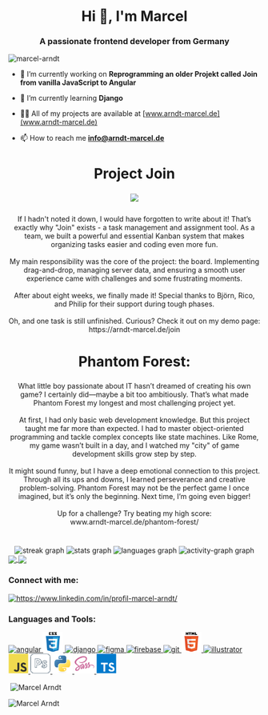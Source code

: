 <h1 align="center">Hi 👋, I'm Marcel</h1>
<h3 align="center">A passionate frontend developer from Germany</h3>

<p align="left"> <img src="https://komarev.com/ghpvc/?username=marcel-arndt&label=Profile%20views&color=0e75b6&style=flat" alt="marcel-arndt" /> </p>

- 🔭 I’m currently working on **Reprogramming an older Projekt called Join from vanilla JavaScript to Angular**

- 🌱 I’m currently learning **Django**

- 👨‍💻 All of my projects are available at [www.arndt-marcel.de](www.arndt-marcel.de)

- 📫 How to reach me **info@arndt-marcel.de**
<h1 align="center">Project Join</h1>

###

<div align="center">
  <img height="350" src="https://arndt-marcel.de/join.gif"  />
</div>

###

<p align="center">If I hadn't noted it down, I would have forgotten to write about it! That’s exactly why "Join" exists - a task management and assignment tool. As a team, we built a powerful and essential Kanban system that makes organizing tasks easier and coding even more fun.<br><br>My main responsibility was the core of the project: the board. Implementing drag-and-drop, managing server data, and ensuring a smooth user experience came with challenges and some frustrating moments.<br><br>After about eight weeks, we finally made it! Special thanks to Björn, Rico, and Philip for their support during tough phases.<br><br>Oh, and one task is still unfinished. Curious? Check it out on my demo page:<br>https://arndt-marcel.de/join</p>

###

<h1 align="center">Phantom Forest:</h1>

###



###

<p align="center">What little boy passionate about IT hasn’t dreamed of creating his own game? I certainly did—maybe a bit too ambitiously. That’s what made Phantom Forest my longest and most challenging project yet.<br><br>At first, I had only basic web development knowledge. But this project taught me far more than expected. I had to master object-oriented programming and tackle complex concepts like state machines. Like Rome, my game wasn’t built in a day, and I watched my "city" of game development skills grow step by step.<br><br>It might sound funny, but I have a deep emotional connection to this project. Through all its ups and downs, I learned perseverance and creative problem-solving. Phantom Forest may not be the perfect game I once imagined, but it’s only the beginning. Next time, I’m going even bigger!<br><br>Up for a challenge? Try beating my high score:<br>www.arndt-marcel.de/phantom-forest/</p>

###

<br clear="both">

<div align="center">
  <img src="https://streak-stats.demolab.com?user=MarcelArndt&locale=en&mode=daily&theme=dracula&hide_border=false&border_radius=5&order=3" height="150" alt="streak graph"  />
  <img src="https://github-readme-stats.vercel.app/api?username=MarcelArndt&hide_title=false&hide_rank=false&show_icons=true&include_all_commits=true&count_private=true&disable_animations=false&theme=dracula&locale=en&hide_border=false&order=1" height="150" alt="stats graph"  />
  <img src="https://github-readme-stats.vercel.app/api/top-langs?username=MarcelArndt&locale=en&hide_title=false&layout=compact&card_width=320&langs_count=5&theme=dracula&hide_border=false&order=2" height="150" alt="languages graph"  />
  <img src="https://github-readme-activity-graph.vercel.app/graph?username=MarcelArndt&radius=16&theme=react&area=true&order=5" height="300" alt="activity-graph graph"  />
</div>


<a href="https://github.com/anuraghazra/github-readme-stats">
  <img height=200 align="center" src="https://github-readme-stats.vercel.app/api?username=MarcelArndt&bg_color=90,f0a915,fe7800&title_color=ffffff&text_color=ffffff&icon_color=ffffff&border_color=ffe58b" />
</a>
<a href="https://github.com/anuraghazra/convoychat">
  <img height=200 align="center" src="https://github-readme-stats.vercel.app/api/top-langs?username=MarcelArndt&layout=compact&langs_count=8&card_width=320&bg_color=90,f0a915,fe7800&title_color=ffffff&text_color=ffffff&icon_color=ffffff&border_color=ffe58b" />
</a>

<h3 align="left">Connect with me:</h3>
<p align="left">
<a href="https://www.linkedin.com/in/profil-marcel-arndt" target="blank"><img align="center" src="https://raw.githubusercontent.com/rahuldkjain/github-profile-readme-generator/master/src/images/icons/Social/linked-in-alt.svg" alt="https://www.linkedin.com/in/profil-marcel-arndt/" height="30" width="40" /></a>
</p>

<h3 align="left">Languages and Tools:</h3>
<p align="left"> <a href="https://angular.io" target="_blank" rel="noreferrer"> <img src="https://angular.io/assets/images/logos/angular/angular.svg" alt="angular" width="40" height="40"/> </a> <a href="https://www.w3schools.com/css/" target="_blank" rel="noreferrer"> <img src="https://raw.githubusercontent.com/devicons/devicon/master/icons/css3/css3-original-wordmark.svg" alt="css3" width="40" height="40"/> </a> <a href="https://www.djangoproject.com/" target="_blank" rel="noreferrer"> <img src="https://cdn.worldvectorlogo.com/logos/django.svg" alt="django" width="40" height="40"/> </a> <a href="https://www.figma.com/" target="_blank" rel="noreferrer"> <img src="https://www.vectorlogo.zone/logos/figma/figma-icon.svg" alt="figma" width="40" height="40"/> </a> <a href="https://firebase.google.com/" target="_blank" rel="noreferrer"> <img src="https://www.vectorlogo.zone/logos/firebase/firebase-icon.svg" alt="firebase" width="40" height="40"/> </a> <a href="https://git-scm.com/" target="_blank" rel="noreferrer"> <img src="https://www.vectorlogo.zone/logos/git-scm/git-scm-icon.svg" alt="git" width="40" height="40"/> </a> <a href="https://www.w3.org/html/" target="_blank" rel="noreferrer"> <img src="https://raw.githubusercontent.com/devicons/devicon/master/icons/html5/html5-original-wordmark.svg" alt="html5" width="40" height="40"/> </a> <a href="https://www.adobe.com/in/products/illustrator.html" target="_blank" rel="noreferrer"> <img src="https://www.vectorlogo.zone/logos/adobe_illustrator/adobe_illustrator-icon.svg" alt="illustrator" width="40" height="40"/> </a> <a href="https://developer.mozilla.org/en-US/docs/Web/JavaScript" target="_blank" rel="noreferrer"> <img src="https://raw.githubusercontent.com/devicons/devicon/master/icons/javascript/javascript-original.svg" alt="javascript" width="40" height="40"/> </a> <a href="https://www.photoshop.com/en" target="_blank" rel="noreferrer"> <img src="https://raw.githubusercontent.com/devicons/devicon/master/icons/photoshop/photoshop-line.svg" alt="photoshop" width="40" height="40"/> </a> <a href="https://www.python.org" target="_blank" rel="noreferrer"> <img src="https://raw.githubusercontent.com/devicons/devicon/master/icons/python/python-original.svg" alt="python" width="40" height="40"/> </a> <a href="https://sass-lang.com" target="_blank" rel="noreferrer"> <img src="https://raw.githubusercontent.com/devicons/devicon/master/icons/sass/sass-original.svg" alt="sass" width="40" height="40"/> </a> <a href="https://www.typescriptlang.org/" target="_blank" rel="noreferrer"> <img src="https://raw.githubusercontent.com/devicons/devicon/master/icons/typescript/typescript-original.svg" alt="typescript" width="40" height="40"/> </a> </p>

<p>&nbsp;<img align="center" src="https://github-readme-stats.vercel.app/api?username=MarcelArndt&show_icons=true&locale=en" alt="Marcel Arndt" /></p>

<p><img align="center" src="https://github-readme-streak-stats.herokuapp.com/?user=MarcelArndt&" alt="Marcel Arndt" /></p>
